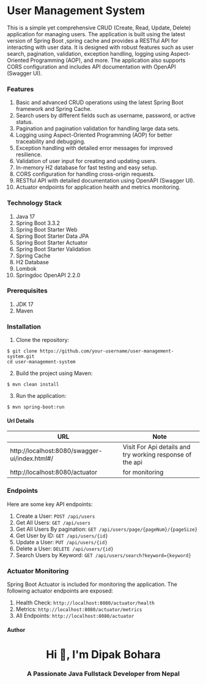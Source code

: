 

# User Management System

This is a simple yet comprehensive CRUD (Create, Read, Update, Delete) application for managing users. The application is built using the latest version of Spring Boot ,spring cache and provides a RESTful API for interacting with user data. It is designed with robust features such as user search, pagination, validation, exception handling, logging using Aspect-Oriented Programming (AOP), and more. The application also supports CORS configuration and includes API documentation with OpenAPI (Swagger UI).


### Features

1. Basic and advanced CRUD operations using the latest Spring Boot framework and Spring Cache.
2. Search users by different fields such as username, password, or active status.
3. Pagination and pagination validation for handling large data sets.
4. Logging using Aspect-Oriented Programming (AOP) for better traceability and debugging.
5. Exception handling with detailed error messages for improved resilience.
6. Validation of user input for creating and updating users.
7. In-memory H2 database for fast testing and easy setup.
8. CORS configuration for handling cross-origin requests.
9. RESTful API with detailed documentation using OpenAPI (Swagger UI).
10. Actuator endpoints for application health and metrics monitoring.

### Technology Stack

1. Java 17
2. Spring Boot 3.3.2
3. Spring Boot Starter Web
4. Spring Boot Starter Data JPA
5. Spring Boot Starter Actuator
6. Spring Boot Starter Validation
7. Spring Cache
8. H2 Database
9. Lombok
10. Springdoc OpenAPI 2.2.0

### Prerequisites

1. JDK 17 
2. Maven

### Installation

1. Clone the repository:

```shell
$ git clone https://github.com/your-username/user-management-system.git
cd user-management-system
```

2. Build the project using Maven:

```shell
$ mvn clean install

```
3. Run the application:

```shell
$ mvn spring-boot:run

```

#### Url Details

URL | Note                                   |
--- |----------------------------------------| 
http://localhost:8080/swagger-ui/index.html#/ | Visit For Api details and try working response of the api 
http://localhost:8080/actuator | for monitoring 



### Endpoints
Here are some key API endpoints:
1. Create a User: `POST /api/users`
2. Get All Users: `GET /api/users`
3. Get All Users By pagination: `GET /api/users/page/{pageNum}/{pageSize}`
4. Get User by ID: `GET /api/users/{id}`
5. Update a User: `PUT /api/users/{id}`
6. Delete a User: `DELETE /api/users/{id}`
7. Search Users by Keyword: `GET /api/users/search?keyword={keyword}`

### Actuator Monitoring
Spring Boot Actuator is included for monitoring the application. The following actuator endpoints are exposed:
1. Health Check: `http://localhost:8080/actuator/health`
2. Metrics: `http://localhost:8080/actuator/metrics`
3. All Endpoints: `http://localhost:8080/actuator` 


#### Author

<h1 align="center">Hi 👋, I'm Dipak Bohara</h1>
<h3 align="center">A Passionate Java Fullstack Developer from Nepal</h3>
